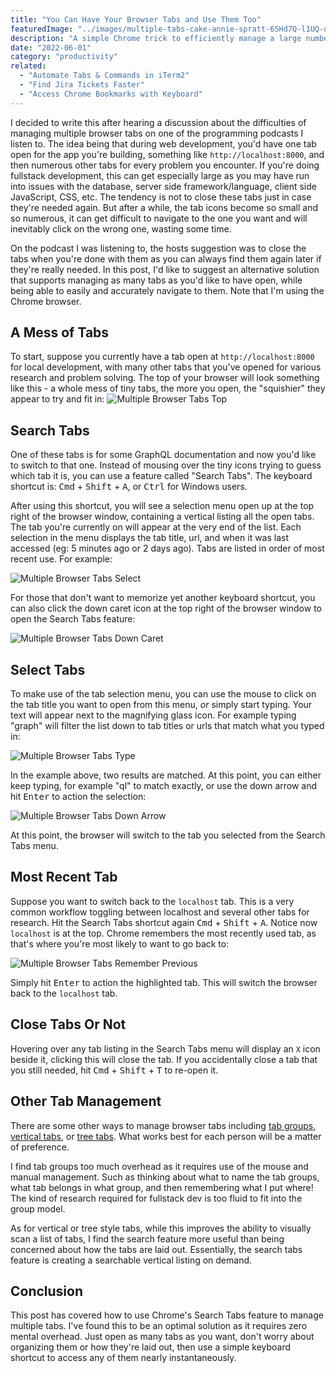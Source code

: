 ```yaml
---
title: "You Can Have Your Browser Tabs and Use Them Too"
featuredImage: "../images/multiple-tabs-cake-annie-spratt-6SHd7Q-l1UQ-unsplash.jpg"
description: "A simple Chrome trick to efficiently manage a large number of tabs."
date: "2022-06-01"
category: "productivity"
related:
  - "Automate Tabs & Commands in iTerm2"
  - "Find Jira Tickets Faster"
  - "Access Chrome Bookmarks with Keyboard"
---
```


I decided to write this after hearing a discussion about the difficulties of managing multiple browser tabs on one of the programming podcasts I listen to. The idea being that during web development, you'd have one tab open for the app you're building, something like `http://localhost:8000`, and then numerous other tabs for every problem you encounter. If you're doing fullstack development, this can get especially large as you may have run into issues with the database, server side framework/language, client side JavaScript, CSS, etc. The tendency is not to close these tabs just in case they're needed again. But after a while, the tab icons become so small and so numerous, it can get difficult to navigate to the one you want and will inevitably click on the wrong one, wasting some time.

On the podcast I was listening to, the hosts suggestion was to close the tabs when you're done with them as you can always find them again later if they're really needed. In this post, I'd like to suggest an alternative solution that supports managing as many tabs as you'd like to have open, while being able to easily and accurately navigate to them. Note that I'm using the Chrome browser.

## A Mess of Tabs

To start, suppose you currently have a tab open at `http://localhost:8000`  for local development, with many other tabs that you've opened for various research and problem solving. The top of your browser will look something like this - a whole mess of tiny tabs, the more you open, the "squishier" they appear to try and fit in:
![Multiple Browser Tabs Top](../images/multiple-browser-tabs-top.png "Multiple Browser Tabs Top")

## Search Tabs

One of these tabs is for some GraphQL documentation and now you'd like to switch to that one. Instead of mousing over the tiny icons trying to guess which tab it is, you can use a feature called "Search Tabs". The keyboard shortcut is: <kbd class="markdown-kbd">Cmd</kbd> + <kbd class="markdown-kbd">Shift</kbd> + <kbd class="markdown-kbd">A</kbd>, or <kbd class="markdown-kbd">Ctrl</kbd> for Windows users.

After using this shortcut, you will see a selection menu open up at the top right of the browser window, containing a vertical listing all the open tabs. The tab you're currently on will appear at the very end of the list. Each selection in the menu displays the tab title, url, and when it was last accessed (eg: 5 minutes ago or 2 days ago). Tabs are listed in order of most recent use. For example:

![Multiple Browser Tabs Select](../images/multiple-browser-tabs-select.png "Multiple Browser Tabs Select")

For those that don't want to memorize yet another keyboard shortcut, you can also click the down caret icon at the top right of the browser window to open the Search Tabs feature:

![Multiple Browser Tabs Down Caret](../images/multiple-browser-tabs-down-caret.png "Multiple Browser Tabs Down Caret")

## Select Tabs

To make use of the tab selection menu, you can use the mouse to click on the tab title you want to open from this menu, *or* simply start typing. Your text will appear next to the magnifying glass icon. For example typing "graph" will filter the list down to tab titles or urls that match what you typed in:

![Multiple Browser Tabs Type](../images/multiple-browser-tabs-type.png "Multiple Browser Tabs Type")

In the example above, two results are matched. At this point, you can either keep typing, for example "ql" to match exactly, or use the down arrow and hit <kbd class="markdown-kbd">Enter</kbd> to action the selection:

![Multiple Browser Tabs Down Arrow](../images/multiple-browser-tabs-down-arrow.png "Multiple Browser Tabs Down Arrow")

At this point, the browser will switch to the tab you selected from the Search Tabs menu.

## Most Recent Tab

Suppose you want to switch back to the `localhost` tab. This is a very common workflow toggling between localhost and several other tabs for research. Hit the Search Tabs shortcut again <kbd class="markdown-kbd">Cmd</kbd> + <kbd class="markdown-kbd">Shift</kbd> + <kbd class="markdown-kbd">A</kbd>. Notice now `localhost` is at the top. Chrome remembers the most recently used tab, as that's where you're most likely to want to go back to:

![Multiple Browser Tabs Remember Previous](../images/multiple-browser-tabs-remember-previous.png "Multiple Browser Tabs Remember Previous")

Simply hit <kbd class="markdown-kbd">Enter</kbd> to action the highlighted tab. This will switch the browser back to the `localhost` tab.

## Close Tabs Or Not

Hovering over any tab listing in the Search Tabs menu will display an `X` icon beside it, clicking this will close the tab. If you accidentally close a tab that you still needed, hit <kbd class="markdown-kbd">Cmd</kbd> + <kbd class="markdown-kbd">Shift</kbd> + <kbd class="markdown-kbd">T</kbd> to re-open it.

## Other Tab Management

There are some other ways to manage browser tabs including [tab groups](https://www.lifewire.com/group-tabs-in-chrome-5221144), [vertical tabs](https://www.digitaltrends.com/computing/why-every-browser-needs-veritcal-tabs/), or [tree tabs](https://www.howtogeek.com/207887/HOW-TO-USE-VERTICAL-TREE-STYLE-TABS-IN-YOUR-WEB-BROWSER/). What works best for each person will be a matter of preference.

I find tab groups too much overhead as it requires use of the mouse and manual management. Such as thinking about what to name the tab groups, what tab belongs in what group, and then remembering what I put where! The kind of research required for fullstack dev is too fluid to fit into the group model.

As for vertical or tree style tabs, while this improves the ability to visually scan a list of tabs, I find the search feature more useful than being concerned about how the tabs are laid out. Essentially, the search tabs feature is creating a searchable vertical listing on demand.

## Conclusion

This post has covered how to use Chrome's Search Tabs feature to manage multiple tabs. I've found this to be an optimal solution as it requires zero mental overhead. Just open as many tabs as you want, don't worry about organizing them or how they're laid out, then use a simple keyboard shortcut to access any of them nearly instantaneously.